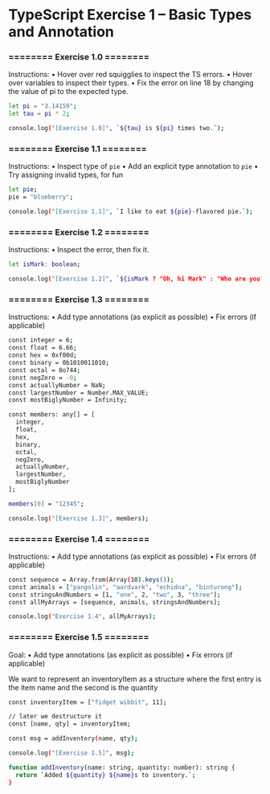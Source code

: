 # TypeScript Exercise 1 – Basic Types and Annotation

### ======== Exercise 1.0 ========
 Instructions:
 • Hover over red squigglies to inspect the TS errors.
 • Hover over variables to inspect their types.
 • Fix the error on line 18 by changing the value of pi to the expected type.

```bash
let pi = "3.14159";
let tau = pi * 2;

console.log("[Exercise 1.0]", `${tau} is ${pi} times two.`);
```

### ======== Exercise 1.1 ========
Instructions:
 • Inspect type of `pie`
 • Add an explicit type annotation to `pie`
 • Try assigning invalid types, for fun

```bash
let pie;
pie = "blueberry";

console.log("[Exercise 1.1]", `I like to eat ${pie}-flavored pie.`);
```

### ======== Exercise 1.2 ========
 Instructions:
 • Inspect the error, then fix it.

```bash
let isMark: boolean;

console.log("[Exercise 1.2]", `${isMark ? "Oh, hi Mark" : "Who are you?"}`);
```

### ======== Exercise 1.3 ========
Instructions:
 • Add type annotations (as explicit as possible)
 • Fix errors (if applicable)

```bash
const integer = 6;
const float = 6.66;
const hex = 0xf00d;
const binary = 0b1010011010;
const octal = 0o744;
const negZero = -0;
const actuallyNumber = NaN;
const largestNumber = Number.MAX_VALUE;
const mostBiglyNumber = Infinity;

const members: any[] = [
  integer,
  float,
  hex,
  binary,
  octal,
  negZero,
  actuallyNumber,
  largestNumber,
  mostBiglyNumber
];

members[0] = "12345";

console.log("[Exercise 1.3]", members);
```

### ======== Exercise 1.4 ========
Instructions:
 • Add type annotations (as explicit as possible)
 • Fix errors (if applicable)

```bash
const sequence = Array.from(Array(10).keys());
const animals = ["pangolin", "aardvark", "echidna", "binturong"];
const stringsAndNumbers = [1, "one", 2, "two", 3, "three"];
const allMyArrays = [sequence, animals, stringsAndNumbers];

console.log("Exercise 1.4", allMyArrays);
```
### ======== Exercise 1.5 ========
Goal:
 • Add type annotations (as explicit as possible)
 • Fix errors (if applicable)

We want to represent an inventoryItem as a structure where the first entry is the item name and the second is the quantity

```bash
const inventoryItem = ["fidget wibbit", 11];

// later we destructure it
const [name, qty] = inventoryItem;

const msg = addInventory(name, qty);

console.log("[Exercise 1.5]", msg);

function addInventory(name: string, quantity: number): string {
  return `Added ${quantity} ${name}s to inventory.`;
}
```
